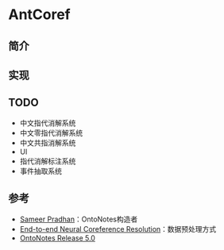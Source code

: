 # AntCoref

## 简介

## 实现

## TODO
- 中文指代消解系统
- 中文零指代消解系统
- 中文共指消解系统
- UI
- 指代消解标注系统
- 事件抽取系统

## 参考
- [Sameer Pradhan](https://cemantix.org/)：OntoNotes构造者
- [End-to-end Neural Coreference Resolution](https://github.com/kentonl/e2e-coref/blob/e2e/setup_training.sh)：数据预处理方式
- [OntoNotes Release 5.0](https://catalog.ldc.upenn.edu/LDC2013T19)
